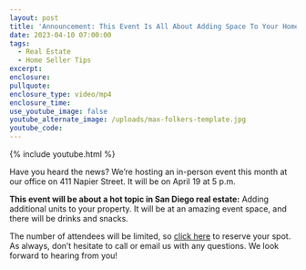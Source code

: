 ```yaml
---
layout: post
title: 'Announcement: This Event Is All About Adding Space To Your Home'
date: 2023-04-10 07:00:00
tags:
  - Real Estate
  - Home Seller Tips
excerpt:
enclosure:
pullquote:
enclosure_type: video/mp4
enclosure_time:
use_youtube_image: false
youtube_alternate_image: /uploads/max-folkers-template.jpg
youtube_code:
---
```

{% include youtube.html %}

Have you heard the news? We’re hosting an in-person event this month at our office on 411 Napier Street. It will be on April 19 at 5 p.m.&nbsp;

**This event will be about a hot topic in San Diego real estate:** Adding additional units to your property. It will be at an amazing event space, and there will be drinks and snacks.&nbsp;

The number of attendees will be limited, so [click here](https://www.eventbrite.com/e/adu-class-from-start-to-finish-tickets-571049062117) to reserve your spot. As always, don’t hesitate to call or email us with any questions. We look forward to hearing from you!